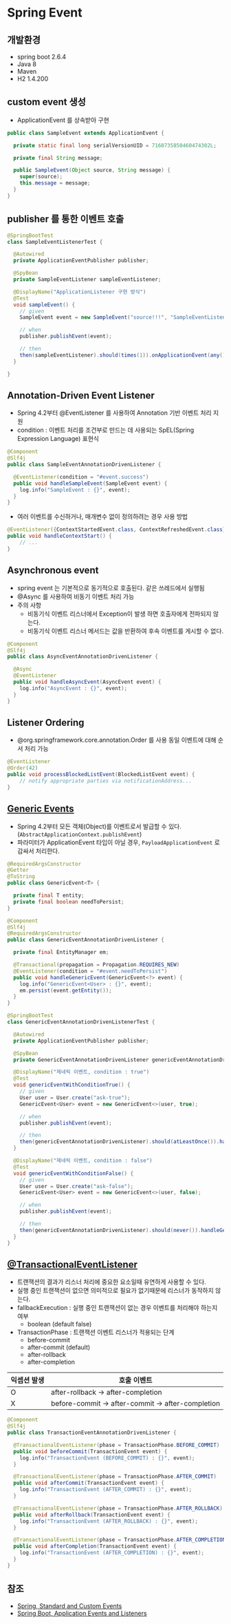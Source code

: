 # Spring Event

## 개발환경
- spring boot 2.6.4
- Java 8
- Maven
- H2 1.4.200

## custom event 생성
- ApplicationEvent 를 상속받아 구현
```java
public class SampleEvent extends ApplicationEvent {

  private static final long serialVersionUID = 7160735850460474302L;

  private final String message;

  public SampleEvent(Object source, String message) {
    super(source);
    this.message = message;
  }
}
```

## publisher 를 통한 이벤트 호출
```java
@SpringBootTest
class SampleEventListenerTest {

  @Autowired
  private ApplicationEventPublisher publisher;

  @SpyBean
  private SampleEventListener sampleEventListener;

  @DisplayName("ApplicationListener 구현 방식")
  @Test
  void sampleEvent() {
    // given
    SampleEvent event = new SampleEvent("source!!!", "SampleEventListenerTest!!!");

    // when
    publisher.publishEvent(event);

    // then
    then(sampleEventListener).should(times(1)).onApplicationEvent(any());
  }

}
```

## Annotation-Driven Event Listener
- Spring 4.2부터 @EventListener 를 사용하여 Annotation 기반 이벤트 처리 지원
- condition : 이벤트 처리를 조건부로 만드는 데 사용되는 SpEL(Spring Expression Language) 표현식
```java
@Component
@Slf4j
public class SampleEventAnnotationDrivenListener {

  @EventListener(condition = "#event.success")
  public void handleSampleEvent(SampleEvent event) {
    log.info("SampleEvent : {}", event);
  }
}
```

- 여러 이벤트를 수신하거나, 매개변수 없이 정의하려는 경우 사용 방법
```java
@EventListener({ContextStartedEvent.class, ContextRefreshedEvent.class})
public void handleContextStart() {
    // ...
}
```

## Asynchronous event
- spring event 는 기본적으로 동기적으로 호출된다. 같은 쓰레드에서 실행됨
- @Async 를 사용하여 비동기 이벤트 처리 가능
- 주의 사항
  - 비동기식 이벤트 리스너에서 Exception이 발생 하면 호출자에게 전파되지 않는다.
  - 비동기식 이벤트 리스너 메서드는 값을 반환하여 후속 이벤트를 게시할 수 없다.
```java
@Component
@Slf4j
public class AsyncEventAnnotationDrivenListener {

  @Async
  @EventListener
  public void handleAsyncEvent(AsyncEvent event) {
    log.info("AsyncEvent : {}", event);
  }
}
```

## Listener Ordering
- @org.springframework.core.annotation.Order 를 사용 동일 이벤트에 대해 순서 처리 가능
```java
@EventListener
@Order(42)
public void processBlockedListEvent(BlockedListEvent event) {
    // notify appropriate parties via notificationAddress...
}
```

## [Generic Events](https://docs.spring.io/spring-framework/docs/current/reference/html/core.html#context-functionality-events-generics)
- Spring 4.2부터 모든 객체(Object)를 이벤트로서 발급할 수 있다. (`AbstractApplicationContext.publishEvent`)
- 파라미터가 ApplicationEvent 타입이 아닐 경우, `PayloadApplicationEvent` 로 감싸서 처리한다.
```java
@RequiredArgsConstructor
@Getter
@ToString
public class GenericEvent<T> {

  private final T entity;
  private final boolean needToPersist;
}
```
```java
@Component
@Slf4j
@RequiredArgsConstructor
public class GenericEventAnnotationDrivenListener {

  private final EntityManager em;

  @Transactional(propagation = Propagation.REQUIRES_NEW)
  @EventListener(condition = "#event.needToPersist")
  public void handleGenericEvent(GenericEvent<?> event) {
    log.info("GenericEvent<User> : {}", event);
    em.persist(event.getEntity());
  }
}
```
```java
@SpringBootTest
class GenericEventAnnotationDrivenListenerTest {

  @Autowired
  private ApplicationEventPublisher publisher;

  @SpyBean
  private GenericEventAnnotationDrivenListener genericEventAnnotationDrivenListener;

  @DisplayName("제네릭 이벤트, condition : true")
  @Test
  void genericEventWithConditionTrue() {
    // given
    User user = User.create("ask-true");
    GenericEvent<User> event = new GenericEvent<>(user, true);

    // when
    publisher.publishEvent(event);

    // then
    then(genericEventAnnotationDrivenListener).should(atLeastOnce()).handleGenericEvent(any());
  }

  @DisplayName("제네릭 이벤트, condition : false")
  @Test
  void genericEventWithConditionFalse() {
    // given
    User user = User.create("ask-false");
    GenericEvent<User> event = new GenericEvent<>(user, false);

    // when
    publisher.publishEvent(event);

    // then
    then(genericEventAnnotationDrivenListener).should(never()).handleGenericEvent(any());
  }
}
```


## [@TransactionalEventListener](https://docs.spring.io/spring-framework/docs/current/reference/html/data-access.html#transaction-event)
- 트랜잭션의 결과가 리스너 처리에 중요한 요소일때 유연하게 사용할 수 있다.
- 실행 중인 트랜잭션이 없으면 의미적으로 필요가 없기때문에 리스너가 동작하지 않는다.
- fallbackExecution : 실행 중인 트랜잭션이 없는 경우 이벤트를 처리해야 하는지 여부
  - boolean (default false)
- TransactionPhase : 트랜잭션 이벤트 리스너가 적용되는 단계
  - before-commit
  - after-commit (default)
  - after-rollback
  - after-completion

|익셉션 발생|호출 이벤트|
|---|---|
| O |after-rollback -> after-completion|
| X |before-commit -> after-commit -> after-completion|

```java
@Component
@Slf4j
public class TransactionEventAnnotationDrivenListener {

  @TransactionalEventListener(phase = TransactionPhase.BEFORE_COMMIT)
  public void beforeCommit(TransactionEvent event) {
    log.info("TransactionEvent (BEFORE_COMMIT) : {}", event);
  }

  @TransactionalEventListener(phase = TransactionPhase.AFTER_COMMIT)
  public void afterCommit(TransactionEvent event) {
    log.info("TransactionEvent (AFTER_COMMIT) : {}", event);
  }

  @TransactionalEventListener(phase = TransactionPhase.AFTER_ROLLBACK)
  public void afterRollback(TransactionEvent event) {
    log.info("TransactionEvent (AFTER_ROLLBACK) : {}", event);
  }

  @TransactionalEventListener(phase = TransactionPhase.AFTER_COMPLETION)
  public void afterCompletion(TransactionEvent event) {
    log.info("TransactionEvent (AFTER_COMPLETION) : {}", event);
  }
}
```

## 참조
- [Spring, Standard and Custom Events](https://docs.spring.io/spring-framework/docs/current/reference/html/core.html#context-functionality-events)
- [Spring Boot, Application Events and Listeners](https://docs.spring.io/spring-boot/docs/current/reference/html/features.html#features.spring-application.application-events-and-listeners)
